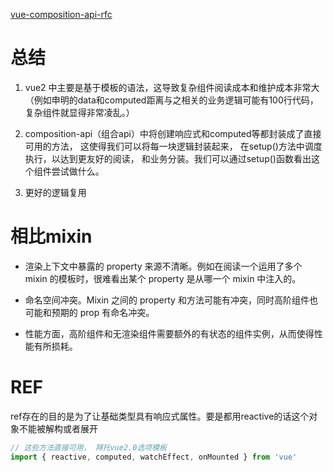 [vue-composition-api-rfc](https://vue-composition-api-rfc.netlify.app/zh/)

# 总结
1. vue2 中主要是基于模板的语法，这导致复杂组件阅读成本和维护成本非常大（例如申明的data和computed距离与之相关的业务逻辑可能有100行代码，复杂组件就显得非常凌乱。）

2. composition-api（组合api）中将创建响应式和computed等都封装成了直接可用的方法， 这使得我们可以将每一块逻辑封装起来， 在setup()方法中调度执行，以达到更友好的阅读， 和业务分装。我们可以通过setup()函数看出这个组件尝试做什么。

3. 更好的逻辑复用

# 相比mixin

- 渲染上下文中暴露的 property 来源不清晰。例如在阅读一个运用了多个 mixin 的模板时，很难看出某个 property 是从哪一个 mixin 中注入的。

- 命名空间冲突。Mixin 之间的 property 和方法可能有冲突，同时高阶组件也可能和预期的 prop 有命名冲突。

- 性能方面，高阶组件和无渲染组件需要额外的有状态的组件实例，从而使得性能有所损耗。

# REF

ref存在的目的是为了让基础类型具有响应式属性。要是都用reactive的话这个对象不能被解构或者展开

```javascript
// 这些方法直接可用， 拜托vue2.0选项模板
import { reactive, computed, watchEffect, onMounted } from 'vue'
```